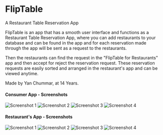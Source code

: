 # FlipTable
A Restaurant Table Reservation App

FlipTable is an app that has a smooth user interface and functions as a Restaurant Table Reservation App, where you can add restaurants to your database and can be found in the app and for each reservation made through the app will be sent as a request to the restaurants.

Then the restaurants can find the request in the "FlipTable for Restaurants" app and then accept for reject the reservation request. These reservation requests are easily sorted and arranged in the restaurant's app and can be viewed anytime.

Made by Yan Chummar, at 14 Years.

#### Consumer App - Screenshots
![Screenshot 1](https://raw.githubusercontent.com/yanchummar/FlipTable/master/Screenshots/screenshot_1.jpg) ![Screenshot 2](https://raw.githubusercontent.com/yanchummar/FlipTable/master/Screenshots/screenshot_2.jpg) ![Screenshot 3](https://raw.githubusercontent.com/yanchummar/FlipTable/master/Screenshots/screenshot_3.jpg) ![Screenshot 4](https://raw.githubusercontent.com/yanchummar/FlipTable/master/Screenshots/screenshot_4.jpg)

#### Restaurant's App - Screenshots
![Screenshot 1](https://raw.githubusercontent.com/yanchummar/FlipTable/master/Screenshots/screenshot-1.jpg) ![Screenshot 2](https://raw.githubusercontent.com/yanchummar/FlipTable/master/Screenshots/screenshot-2.jpg) ![Screenshot 3](https://raw.githubusercontent.com/yanchummar/FlipTable/master/Screenshots/screenshot-3.jpg) ![Screenshot 4](https://raw.githubusercontent.com/yanchummar/FlipTable/master/Screenshots/screenshot-4.jpg)
